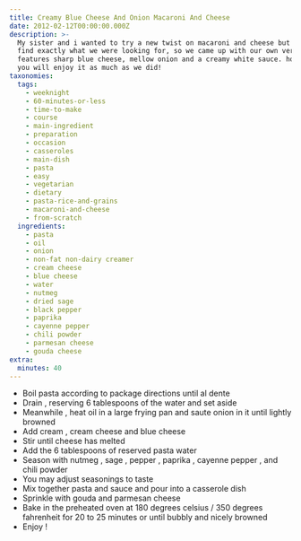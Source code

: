```yaml
---
title: Creamy Blue Cheese And Onion Macaroni And Cheese
date: 2012-02-12T00:00:00.000Z
description: >-
  My sister and i wanted to try a new twist on macaroni and cheese but could not
  find exactly what we were looking for, so we came up with our own version. it
  features sharp blue cheese, mellow onion and a creamy white sauce. hopefully
  you will enjoy it as much as we did!
taxonomies:
  tags:
    - weeknight
    - 60-minutes-or-less
    - time-to-make
    - course
    - main-ingredient
    - preparation
    - occasion
    - casseroles
    - main-dish
    - pasta
    - easy
    - vegetarian
    - dietary
    - pasta-rice-and-grains
    - macaroni-and-cheese
    - from-scratch
  ingredients:
    - pasta
    - oil
    - onion
    - non-fat non-dairy creamer
    - cream cheese
    - blue cheese
    - water
    - nutmeg
    - dried sage
    - black pepper
    - paprika
    - cayenne pepper
    - chili powder
    - parmesan cheese
    - gouda cheese
extra:
  minutes: 40
---
```

 - Boil pasta according to package directions until al dente
 - Drain , reserving 6 tablespoons of the water and set aside
 - Meanwhile , heat oil in a large frying pan and saute onion in it until lightly browned
 - Add cream , cream cheese and blue cheese
 - Stir until cheese has melted
 - Add the 6 tablespoons of reserved pasta water
 - Season with nutmeg , sage , pepper , paprika , cayenne pepper , and chili powder
 - You may adjust seasonings to taste
 - Mix together pasta and sauce and pour into a casserole dish
 - Sprinkle with gouda and parmesan cheese
 - Bake in the preheated oven at 180 degrees celsius / 350 degrees fahrenheit for 20 to 25 minutes or until bubbly and nicely browned
 - Enjoy !
